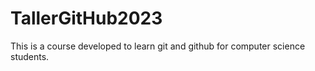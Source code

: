# TallerGitHub2023
This is a course developed to learn git and github for computer science students.
